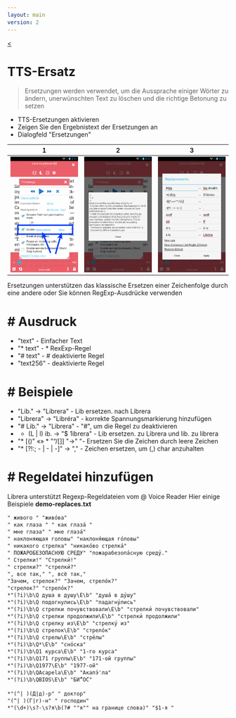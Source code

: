 ```yaml
---
layout: main
version: 2
---
```

[<](/wiki/faq/de)

# TTS-Ersatz

> Ersetzungen werden verwendet, um die Aussprache einiger Wörter zu ändern, unerwünschten Text zu löschen und die richtige Betonung zu setzen

* TTS-Ersetzungen aktivieren
* Zeigen Sie den Ergebnistext der Ersetzungen an
* Dialogfeld &quot;Ersetzungen&quot;

|1|2|3|
|-|-|-|
|![](1.png)|![](2.png)|![](3.png)|


Ersetzungen unterstützen das klassische Ersetzen einer Zeichenfolge durch eine andere oder Sie können RegExp-Ausdrücke verwenden

# # Ausdruck

* &quot;text&quot; - Einfacher Text
* &quot;* text&quot; - * RexExp-Regel
* &quot;# text&quot; - # deaktivierte Regel
* &quot;text256&quot; - deaktivierte Regel

# # Beispiele

* &quot;Lib.&quot; -&gt; &quot;Librera&quot; - Lib ersetzen. nach Librera
* &quot;Librera&quot; -&gt; &quot;Libréra&quot; - korrekte Spannungsmarkierung hinzufügen
* &quot;# Lib.&quot; -&gt; &quot;Librera&quot; - &quot;#&quot;, um die Regel zu deaktivieren
* * (L | l) ib. -&gt; &quot;$ 1ibrera&quot; - Lib ersetzen. zu Librera und lib. zu librera
* &quot;* [()&quot; «» * ”“/[]] &quot;-&gt;&quot; &quot;- Ersetzen Sie die Zeichen durch leere Zeichen
* &quot;* [?!:; - | - | -]&quot; -&gt; &quot;,&quot; - Zeichen ersetzen, um (,) char anzuhalten

# # Regeldatei hinzufügen

Librera unterstützt Regexp-Regeldateien vom @ Voice Reader
Hier einige Beispiele **demo-replaces.txt**

```
" живого " "живо́ва"
" как глаза " " как глаза́ "
" мне глаза" " мне глаза́"
" наклоняющая головы" "наклоня́ющая го́ловы"
" никакого стрелка" "никако́во стрелка́"
" ПОЖАРОБЕЗОПАСНУЮ СРЕДУ" "пожарабезопа́сную среду́."
" Стрелки!" "Стрелки́!"
" стрелки?" "стрелки́?"
", все так," ", всё так,"
"Зачем, стрелок?" "Зачем, стрело́к?"
"стрелок?" "стрело́к?"
*"(?i)\b\Q душа в душу\E\b" "душа́ в ду́шу"
*"(?i)\b\Q подогнулись\E\b" "падагну́лись"
*"(?i)\b\Q стрелки почувствовали\E\b" "стрелки́ почувствовали"
*"(?i)\b\Q стрелки продолжили\E\b" "стрелки́ продолжили"
*"(?i)\b\Q стрелку из\E\b" "стрелку́ из"
*"(?i)\b\Q стрелок\E\b" "стрело́к"
*"(?i)\b\Q стрелы\E\b" "стре́лы"
*"(?i)\b\Q*\E\b" "сно́ска"
*"(?i)\b\Q1 курса\E\b" "1-го курса"
*"(?i)\b\Q171 группы\E\b" "171-ой группы"
*"(?i)\b\Q1977\E\b" "1977-ой"
*"(?i)\b\QAcapela\E\b" "Акапэ́'ла"
*"(?i)\b\QBIOS\E\b" "БИ́“О́С"

*"(^| )(Д|д)-р" " доктор"
"(^| )(Г|г)-н" " господин"
*"(\d+)\s?-\s?я\b(?# ""я"" на границе слова)" "$1-я "

```


   
